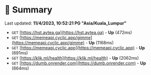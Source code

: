 # 📖 Summary
Last updated: **11/4/2023, 10:52:21 PG "Asia/Kuala_Lumpur"**

- `GET` [https://hst.aytea.ga](https://hst.aytea.ga) - **Up** (472ms)
- `GET` [https://memeapi.cyclic.app/gimme](https://memeapi.cyclic.app/gimme) - **Up** (1168ms)
- `GET` [https://memeapi.cyclic.app](https://memeapi.cyclic.app) - **Up** (691ms)
- `GET` [https://klik.ml/health](https://klik.ml/health) - **Up** (2062ms)
- `GET` [https://dumb.onrender.com](https://dumb.onrender.com) - **Up** (664ms)
